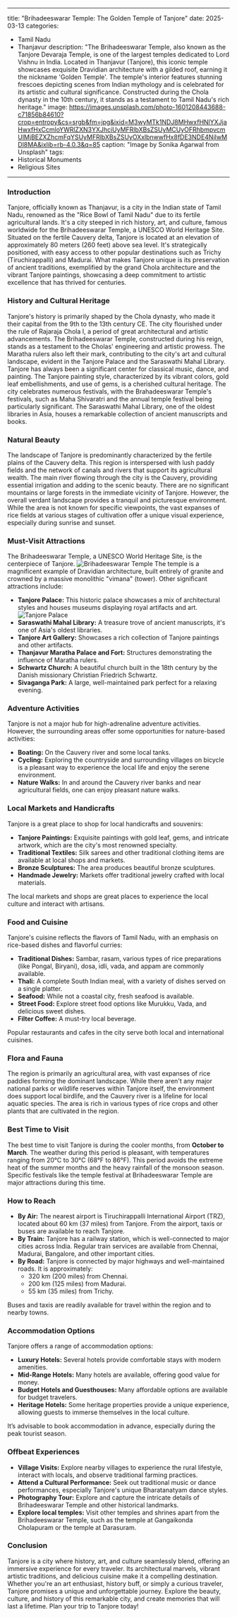 
---
title: "Brihadeeswarar Temple: The Golden Temple of Tanjore"
date: 2025-03-13
categories:
  - Tamil Nadu
  - Thanjavur
description: "The Brihadeeswarar Temple, also known as the Tanjore Devaraja Temple, is one of the largest temples dedicated to Lord Vishnu in India. Located in Thanjavur (Tanjore), this iconic temple showcases exquisite Dravidian architecture with a gilded roof, earning it the nickname 'Golden Temple'. The temple's interior features stunning frescoes depicting scenes from Indian mythology and is celebrated for its artistic and cultural significance. Constructed during the Chola dynasty in the 10th century, it stands as a testament to Tamil Nadu's rich heritage."
image: https://images.unsplash.com/photo-1601208443688-c71856b84610?crop=entropy&cs=srgb&fm=jpg&ixid=M3wyMTk1NDJ8MHwxfHNlYXJjaHwxfHxCcmloYWRlZXN3YXJhciUyMFRlbXBsZSUyMCUyOFRhbmpvcmUlMjBEZXZhcmFqYSUyMFRlbXBsZSUyOXxlbnwwfHx8fDE3NDE4NjIwMDl8MA&ixlib=rb-4.0.3&q=85
caption: "Image by Sonika Agarwal from Unsplash"
tags: 
  - Historical Monuments
  - Religious Sites
---


### **Introduction**

Tanjore, officially known as Thanjavur, is a city in the Indian state of Tamil Nadu, renowned as the "Rice Bowl of Tamil Nadu" due to its fertile agricultural lands. It's a city steeped in rich history, art, and culture, famous worldwide for the Brihadeeswarar Temple, a UNESCO World Heritage Site. Situated on the fertile Cauvery delta, Tanjore is located at an elevation of approximately 80 meters (260 feet) above sea level. It's strategically positioned, with easy access to other popular destinations such as Trichy (Tiruchirappalli) and Madurai. What makes Tanjore unique is its preservation of ancient traditions, exemplified by the grand Chola architecture and the vibrant Tanjore paintings, showcasing a deep commitment to artistic excellence that has thrived for centuries.

### **History and Cultural Heritage**

Tanjore's history is primarily shaped by the Chola dynasty, who made it their capital from the 9th to the 13th century CE. The city flourished under the rule of Rajaraja Chola I, a period of great architectural and artistic advancements. The Brihadeeswarar Temple, constructed during his reign, stands as a testament to the Cholas' engineering and artistic prowess. The Maratha rulers also left their mark, contributing to the city's art and cultural landscape, evident in the Tanjore Palace and the Saraswathi Mahal Library. Tanjore has always been a significant center for classical music, dance, and painting. The Tanjore painting style, characterized by its vibrant colors, gold leaf embellishments, and use of gems, is a cherished cultural heritage. The city celebrates numerous festivals, with the Brahadeeswarar Temple's festivals, such as Maha Shivaratri and the annual temple festival being particularly significant.  The Saraswathi Mahal Library, one of the oldest libraries in Asia, houses a remarkable collection of ancient manuscripts and books.

### **Natural Beauty**

The landscape of Tanjore is predominantly characterized by the fertile plains of the Cauvery delta. This region is interspersed with lush paddy fields and the network of canals and rivers that support its agricultural wealth.  The main river flowing through the city is the Cauvery, providing essential irrigation and adding to the scenic beauty. There are no significant mountains or large forests in the immediate vicinity of Tanjore. However, the overall verdant landscape provides a tranquil and picturesque environment.  While the area is not known for specific viewpoints, the vast expanses of rice fields at various stages of cultivation offer a unique visual experience, especially during sunrise and sunset.

### **Must-Visit Attractions**

The Brihadeeswarar Temple, a UNESCO World Heritage Site, is the centerpiece of Tanjore. <img src="placeholder_brihadeeswarar_temple.jpg" alt="Brihadeeswarar Temple"> The temple is a magnificent example of Dravidian architecture, built entirely of granite and crowned by a massive monolithic "vimana" (tower). Other significant attractions include:

*   **Tanjore Palace:** This historic palace showcases a mix of architectural styles and houses museums displaying royal artifacts and art. <img src="placeholder_tanjore_palace.jpg" alt="Tanjore Palace">
*   **Saraswathi Mahal Library:** A treasure trove of ancient manuscripts, it's one of Asia's oldest libraries.
*   **Tanjore Art Gallery:** Showcases a rich collection of Tanjore paintings and other artifacts.
*   **Thanjavur Maratha Palace and Fort:** Structures demonstrating the influence of Maratha rulers.
*   **Schwartz Church:** A beautiful church built in the 18th century by the Danish missionary Christian Friedrich Schwartz.
*   **Sivaganga Park:** A large, well-maintained park perfect for a relaxing evening.

### **Adventure Activities**

Tanjore is not a major hub for high-adrenaline adventure activities. However, the surrounding areas offer some opportunities for nature-based activities:

*   **Boating:** On the Cauvery river and some local tanks.
*   **Cycling:** Exploring the countryside and surrounding villages on bicycle is a pleasant way to experience the local life and enjoy the serene environment.
*   **Nature Walks:** In and around the Cauvery river banks and near agricultural fields, one can enjoy pleasant nature walks.

### **Local Markets and Handicrafts**

Tanjore is a great place to shop for local handicrafts and souvenirs:

*   **Tanjore Paintings:** Exquisite paintings with gold leaf, gems, and intricate artwork, which are the city's most renowned specialty.
*   **Traditional Textiles:** Silk sarees and other traditional clothing items are available at local shops and markets.
*   **Bronze Sculptures:** The area produces beautiful bronze sculptures.
*   **Handmade Jewelry:** Markets offer traditional jewelry crafted with local materials.

The local markets and shops are great places to experience the local culture and interact with artisans.

### **Food and Cuisine**

Tanjore's cuisine reflects the flavors of Tamil Nadu, with an emphasis on rice-based dishes and flavorful curries:

*   **Traditional Dishes:** Sambar, rasam, various types of rice preparations (like Pongal, Biryani), dosa, idli, vada, and appam are commonly available.
*   **Thali:** A complete South Indian meal, with a variety of dishes served on a single platter.
*   **Seafood:** While not a coastal city, fresh seafood is available.
*   **Street Food:** Explore street food options like Murukku, Vada, and delicious sweet dishes.
*   **Filter Coffee:** A must-try local beverage.

Popular restaurants and cafes in the city serve both local and international cuisines.

### **Flora and Fauna**

The region is primarily an agricultural area, with vast expanses of rice paddies forming the dominant landscape. While there aren't any major national parks or wildlife reserves within Tanjore itself, the environment does support local birdlife, and the Cauvery river is a lifeline for local aquatic species. The area is rich in various types of rice crops and other plants that are cultivated in the region.

### **Best Time to Visit**

The best time to visit Tanjore is during the cooler months, from **October to March**.  The weather during this period is pleasant, with temperatures ranging from 20°C to 30°C (68°F to 86°F). This period avoids the extreme heat of the summer months and the heavy rainfall of the monsoon season.  Specific festivals like the temple festival at Brihadeeswarar Temple are major attractions during this time.

### **How to Reach**

*   **By Air:** The nearest airport is Tiruchirappalli International Airport (TRZ), located about 60 km (37 miles) from Tanjore. From the airport, taxis or buses are available to reach Tanjore.
*   **By Train:** Tanjore has a railway station, which is well-connected to major cities across India. Regular train services are available from Chennai, Madurai, Bangalore, and other important cities.
*   **By Road:** Tanjore is connected by major highways and well-maintained roads. It is approximately:
    *   320 km (200 miles) from Chennai.
    *   200 km (125 miles) from Madurai.
    *   55 km (35 miles) from Trichy.

Buses and taxis are readily available for travel within the region and to nearby towns.

### **Accommodation Options**

Tanjore offers a range of accommodation options:

*   **Luxury Hotels:** Several hotels provide comfortable stays with modern amenities.
*   **Mid-Range Hotels:** Many hotels are available, offering good value for money.
*   **Budget Hotels and Guesthouses:** Many affordable options are available for budget travelers.
*   **Heritage Hotels:** Some heritage properties provide a unique experience, allowing guests to immerse themselves in the local culture.

It’s advisable to book accommodation in advance, especially during the peak tourist season.

### **Offbeat Experiences**

*   **Village Visits:** Explore nearby villages to experience the rural lifestyle, interact with locals, and observe traditional farming practices.
*   **Attend a Cultural Performance:** Seek out traditional music or dance performances, especially Tanjore's unique Bharatanatyam dance styles.
*   **Photography Tour:** Explore and capture the intricate details of Brihadeeswarar Temple and other historical landmarks.
*   **Explore local temples:** Visit other temples and shrines apart from the Brihadeeswarar Temple, such as the temple at Gangaikonda Cholapuram or the temple at Darasuram.

### **Conclusion**

Tanjore is a city where history, art, and culture seamlessly blend, offering an immersive experience for every traveler. Its architectural marvels, vibrant artistic traditions, and delicious cuisine make it a compelling destination. Whether you're an art enthusiast, history buff, or simply a curious traveler, Tanjore promises a unique and unforgettable journey. Explore the beauty, culture, and history of this remarkable city, and create memories that will last a lifetime.  Plan your trip to Tanjore today!


